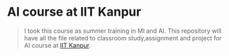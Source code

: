 # AI course at IIT Kanpur

> I took this course as summer training in Ml and AI.
> This repository will have all the file related to classroom study,assignment and project for AI course at [IIT Kanpur](https://ict.iitk.ac.in/).
